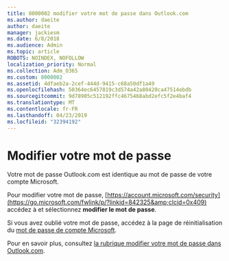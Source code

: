 ```yaml
---
title: 8000002 modifier votre mot de passe dans Outlook.com
ms.author: daeite
author: daeite
manager: jackiesm
ms.date: 6/8/2018
ms.audience: Admin
ms.topic: article
ROBOTS: NOINDEX, NOFOLLOW
localization_priority: Normal
ms.collection: Adm_O365
ms.custom: 8000002
ms.assetid: 4dfaeb2a-2cef-444d-9415-c68a50df1a49
ms.openlocfilehash: 50364ec6457819c3d574a42a80420ca47514ebdb
ms.sourcegitcommit: 9d78905c512192ffc4675468abd2efc5f2e4baf4
ms.translationtype: MT
ms.contentlocale: fr-FR
ms.lasthandoff: 04/23/2019
ms.locfileid: "32394192"
---
```

# <a name="change-your-password"></a>Modifier votre mot de passe

Votre mot de passe Outlook.com est identique au mot de passe de votre compte Microsoft.
  
Pour modifier votre mot de passe, [https://account.microsoft.com/security](https://go.microsoft.com/fwlink/p/?linkid=842325&amp;clcid=0x409) accédez à et sélectionnez **modifier le mot de passe**. 
  
Si vous avez oublié votre mot de passe, accédez à la page de réinitialisation du [mot de passe de compte Microsoft](https://go.microsoft.com/fwlink/p/?linkid=841909).
  
Pour en savoir plus, consultez [la rubrique modifier votre mot de passe dans Outlook.com](https://go.microsoft.com/fwlink/?linkid=873109).
  

